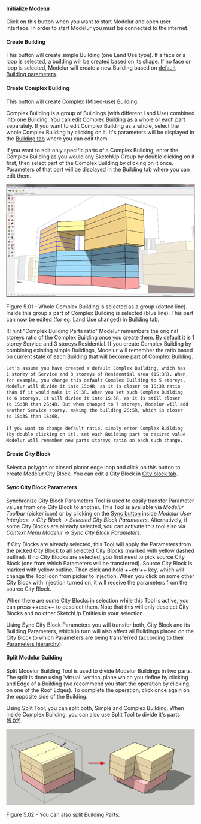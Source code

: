 #### Initialize Modelur ####
Click on this button when you want to start Modelur and open user interface. 
In order to start Modelur you must be connected to the internet.

#### Create Building ####
This button will create simple Building (one Land Use type). If a face or a 
loop is selected, a building will be created based on its shape. If no face 
or loop is selected, Modelur will create a new Building based on [default 
Building parameters](../whole_plot/#default-building-parameters).

#### Create Complex Building ####
This button will create Complex (Mixed-use) Building.

Complex Building is a group of Buildings (with different Land Use) combined 
into one Building. You can edit Complex Building as a whole or each part 
separately. If you want to edit Complex Building as a whole, select the whole 
Complex Building by clicking on it. It's parameters will be displayed in the 
[Building tab](../building) where you can edit them.

If you want to edit only specific parts of a Complex Building, enter 
the Complex Building as you would any SketchUp Group by double clicking 
on it first, then select part of the Complex Building by clicking on it 
once. Parameters of that part will be displayed in the [Building 
tab](../building) where you can edit them.

![Complex Building part](../img/complex_building_parts.png)
<figcaption>Figure 5.01 - Whole Complex Building is selected as a group 
(dotted line). Inside this group a part of Complex Building
is selected (blue line). This part can now be edited (for eg. Land Use 
changed) in Building tab.</figcaption>

!!! hint "Complex Building Parts ratio"
    Modelur remembers the original storeys ratio of the Complex Building 
    once you create them. By default it is 1 storey Service and 3 storeys 
    Residential. If you create Complex Building by combining existing 
    simple Buildings, Modelur will remember the ratio based on current 
    state of each Building that will become part of Complex Building.
    
    Let's assume you have created a default Complex Building, which has 
    1 storey of Service and 3 storeys of Residential area (1S:3R). When, 
    for example, you change this default Complex Building to 5 storeys, 
    Modelur will divide it into 1S:4R, as it is closer to 1S:3R ratio 
    than if it would make it 2S:3R. When you set such Complex Building 
    to 6 storeys, it will divide it into 1S:5R, as it is still closer 
    to 1S:3R than 2S:4R. But when changed to 7 storeys, Modelur will add 
    another Service storey, making the building 2S:5R, which is closer 
    to 1S:3S than 1S:6R.
     
    If you want to change default ratio, simply enter Complex Building 
    (by double clicking on it), set each Building part to desired value. 
    Modelur will remember new parts storeys ratio on each such change.   

#### Create City Block ####
Select a polygon or closed planar edge loop and click on this button 
to create Modelur City Block. You can edit a City Block in [City block 
tab](../city_block).

#### Sync City Block Parameters ####

Synchronize City Block Parameters Tool is used to easily transfer Parameter 
values from one City Block to another. This Tool is available via _Modelur 
Toolbar_ (picker icon) or by clicking on the [Sync 
button](../city_block/#buttons) inside _Modelur User 
Interface → City Block → Selected City Block Parameters_. Alternatively, 
if some City Blocks are already selected, you can activate this tool 
also via _Context Menu Modelur → Sync City Block Parameters_.

If City Blocks are already selected, this Tool will apply the Parameters 
from the picked City Block to all selected City Blocks (marked with 
yellow dashed outline). If no City Blocks are selected, you first need 
to pick source City Block (one from which Parameters will be transferred). 
Source City Block is marked with yellow outline. Then click and hold ++ctrl++ 
key, which will change the Tool icon from picker to injection. When you 
click on some other City Block with injection turned on, it will receive 
the parameters from the source City Block.

When there are some City Blocks in selection while this Tool is active, 
you can press ++esc++ to deselect them. Note that this will only deselect 
City Blocks and no other SketchUp Entities in your selection.

Using Sync City Block Parameters you will transfer both, City Block and 
its Building Parameters, which in turn will also affect all Buildings 
placed on the City Block to which Parameters are being transferred 
(according to their [Parameters hierarchy](../../quickstart/#step-3-changing-the-parameters)).

#### Split Modelur Building ####

Split Modelur Building Tool is used to divide Modelur Buildings in two parts.  
The split is done using 'virtual' vertical plane which you define by clicking
and Edge of a Building (we recommend you start the operation by clicking on one
of the Roof Edges). To complete the operation, click once again on the opposite
side of the Building.

Using Split Tool, you can split both, Simple and Complex Building. When inside
Complex Building, you can also use Split Tool to divide it's parts (5.02).

![Split Complex Building](../img/split_complex_building_part.png)
<figcaption>Figure 5.02 - You can also split Building Parts.</figcaption>